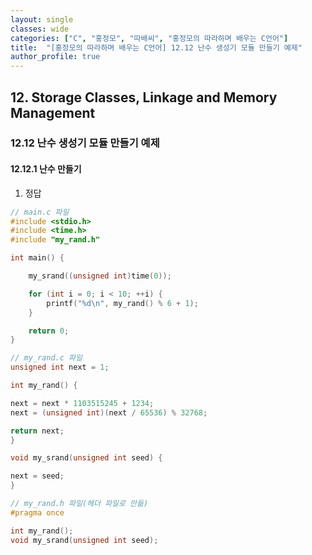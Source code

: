 ```yaml
---
layout: single
classes: wide
categories: ["C", "홍정모", "따배씨", "홍정모의 따라하며 배우는 C언어"]
title:  "[홍정모의 따라하며 배우는 C언어] 12.12 난수 생성기 모듈 만들기 예제"
author_profile: true
---
```


## 12. Storage Classes, Linkage and Memory Management

### 12.12 난수 생성기 모듈 만들기 예제

#### 12.12.1 난수 만들기

1. 정답

```c
// main.c 파일
#include <stdio.h>
#include <time.h>
#include "my_rand.h"

int main() {

	my_srand((unsigned int)time(0));

	for (int i = 0; i < 10; ++i) {
		printf("%d\n", my_rand() % 6 + 1);
	}

	return 0;
}
```
```c
// my_rand.c 파일
unsigned int next = 1;

int my_rand() {

next = next * 1103515245 + 1234;
next = (unsigned int)(next / 65536) % 32768;

return next;
}

void my_srand(unsigned int seed) {

next = seed;
}
```
```c
// my_rand.h 파일(헤더 파일로 만듦)
#pragma once

int my_rand();
void my_srand(unsigned int seed);
```
